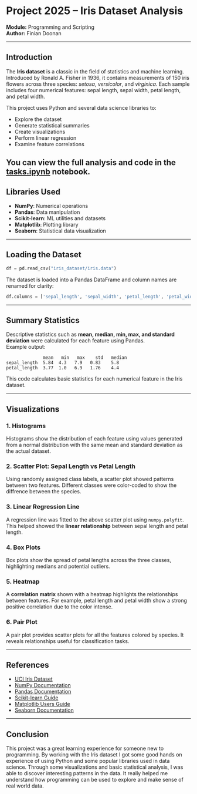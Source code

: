
# Project 2025 – Iris Dataset Analysis  
**Module:** Programming and Scripting  
**Author:** Finian Doonan  

---

##  Introduction

The **Iris dataset** is a classic in the field of statistics and machine learning. Introduced by Ronald A. Fisher in 1936, it contains measurements of 150 iris flowers across three species: *setosa*, *versicolor*, and *virginica*. Each sample includes four numerical features: sepal length, sepal width, petal length, and petal width.

This project uses Python and several data science libraries to:
- Explore the dataset
- Generate statistical summaries
- Create visualizations
- Perform linear regression
- Examine feature correlations
  
You can view the full analysis and code in the [tasks.ipynb](tasks.ipynb) notebook.
---

##  Libraries Used

- **NumPy**: Numerical operations
- **Pandas**: Data manipulation
- **Scikit-learn**: ML utilities and datasets
- **Matplotlib**: Plotting library
- **Seaborn**: Statistical data visualization

---

## Loading the Dataset

```python
df = pd.read_csv("iris_dataset/iris.data")
```

The dataset is loaded into a Pandas DataFrame and column names are renamed for clarity:
```python
df.columns = ['sepal_length', 'sepal_width', 'petal_length', 'petal_width', 'species']
```

---

##  Summary Statistics

Descriptive statistics such as **mean, median, min, max, and standard deviation** were calculated for each feature using Pandas.  
Example output:
```
              mean   min   max    std   median
sepal_length  5.84  4.3   7.9   0.83    5.8
petal_length  3.77  1.0   6.9   1.76    4.4
```

This code calculates basic statistics for each numerical feature in the Iris dataset.

---

## Visualizations

### 1. **Histograms**
Histograms show the distribution of each feature using values generated from a normal distribution with the same mean and standard deviation as the actual dataset.

### 2. **Scatter Plot: Sepal Length vs Petal Length**
Using randomly assigned class labels, a scatter plot showed patterns between two features. Different classes were color-coded to show the diffrence between the species.

### 3. **Linear Regression Line**
A regression line was fitted to the above scatter plot using `numpy.polyfit`. This helped showed the **linear relationship** between sepal length and petal length.

### 4. **Box Plots**
Box plots show the spread of petal lengths across the three classes, highlighting medians and potential outliers.

### 5. **Heatmap**
A **correlation matrix** shown with a heatmap highlights the relationships between features. For example, petal length and petal width show a strong positive correlation due to the color intense.

### 6. **Pair Plot**
A pair plot provides scatter plots for all the features colored by species. It reveals relationships useful for classification tasks.

---

##  References

- [UCI Iris Dataset](https://archive.ics.uci.edu/dataset/53/iris)
- [NumPy Documentation](https://numpy.org/doc/stable/user/index.html)
- [Pandas Documentation](https://pandas.pydata.org/docs/)
- [Scikit-learn Guide](https://scikit-learn.org/stable/user_guide.html)
- [Matplotlib Users Guide](https://matplotlib.org/stable/users/index.html)
- [Seaborn Documentation](https://seaborn.pydata.org/index.html)

---

##  Conclusion

This project was a great learning experience for someone new to programming. By working with the Iris dataset I got some good hands on experience of using Python and some popular libraries used in data science. Through some visualizations and basic statistical analysis, I was able to discover interesting patterns in the data. It really helped me understand how programming can be used to explore and make sense of real world data.
